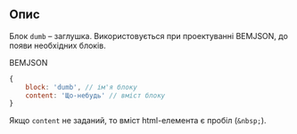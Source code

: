 ## Опис

Блок `dumb` – заглушка. Використовується при проектуванні BEMJSON,
до появи необхідних блоків.

BEMJSON

```js
{
    block: 'dumb', // ім'я блоку
    content: 'Що-небудь' // вміст блоку
}
```

Якщо `content` не заданий, то вміст html-елемента є пробіл (`&nbsp;`).
